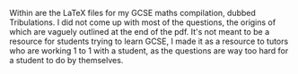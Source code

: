 Within are the LaTeX files for my GCSE maths compilation, dubbed Tribulations.
I did not come up with most of the questions, the origins of which are vaguely outlined at the end of the pdf.
It's not meant to be a resource for students trying to learn GCSE, I made it as a resource to tutors who are working 1 to 1 with a student, as the questions are way too hard for a student to do by themselves.
